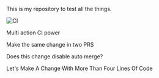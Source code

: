 This is my repository to test all the things.

![CI](https://github.com/kwacky1/camo-cache-test/workflows/CI/badge.svg)


Multi action CI power

Make the same change in two PRS

Does this change disable auto merge?

Let's
Make
A 
Change
With
More
Than
Four
Lines
Of
Code
